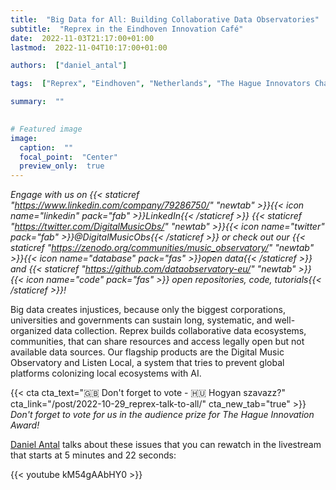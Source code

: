 ```yaml
---
title:  "Big Data for All: Building Collaborative Data Observatories"
subtitle:  "Reprex in the Eindhoven Innovation Café"
date:  2022-11-03T21:17:00+01:00
lastmod:  2022-11-04T10:17:00+01:00

authors:  ["daniel_antal"]

tags:  ["Reprex", "Eindhoven", "Netherlands", "The Hague Innovators Challenge 2022", "ImpactCity", "Digital Music Observatory"]

summary:  ""

  
# Featured image
image: 
  caption:  ""
  focal_point:  "Center"
  preview_only:  true
---
```

_Engage with us on {{< staticref "https://www.linkedin.com/company/79286750/" "newtab" >}}{{< icon name="linkedin" pack="fab" >}}LinkedIn{{< /staticref >}} {{< staticref "https://twitter.com/DigitalMusicObs/" "newtab" >}}{{< icon name="twitter" pack="fab" >}}@DigitalMusicObs{{< /staticref >}} or check out our {{< staticref "https://zenodo.org/communities/music_observatory/" "newtab" >}}{{< icon name="database" pack="fas" >}}open data{{< /staticref >}} and {{< staticref "https://github.com/dataobservatory-eu/" "newtab" >}} {{< icon name="code" pack="fas" >}} open repositories, code, tutorials{{< /staticref >}}!_

Big data creates injustices, because only the biggest corporations, universities and governments can sustain long, systematic, and well-organized data collection. Reprex builds collaborative data ecosystems, communities, that can share resources and access legally open but not available data sources. Our flagship products are the Digital Music Observatory and Listen Local, a system that tries to prevent global platforms colonizing local ecosystems with AI.

{{< cta cta_text="🇬🇧  Don't forget to vote - 🇭🇺 Hogyan szavazz?" cta_link="/post/2022-10-29_reprex-talk-to-all/" cta_new_tab="true" >}} 
_Don't forget to vote for us in the audience prize for The Hague Innovation Award!_

[Daniel Antal](/authors/daniel_antal) talks about these issues that you can rewatch in the livestream that starts at 5 minutes and 22 seconds:


{{< youtube kM54gAAbHY0 >}}


